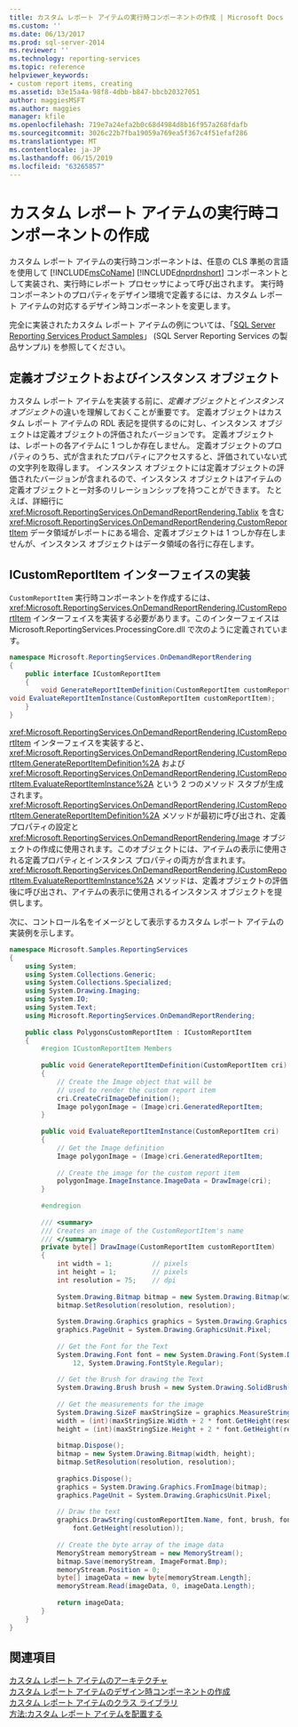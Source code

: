 ```yaml
---
title: カスタム レポート アイテムの実行時コンポーネントの作成 | Microsoft Docs
ms.custom: ''
ms.date: 06/13/2017
ms.prod: sql-server-2014
ms.reviewer: ''
ms.technology: reporting-services
ms.topic: reference
helpviewer_keywords:
- custom report items, creating
ms.assetid: b3e15a4a-98f8-4dbb-b847-bbcb20327051
author: maggiesMSFT
ms.author: maggies
manager: kfile
ms.openlocfilehash: 719e7a24efa2b0c68d4984d8b16f957a268fdafb
ms.sourcegitcommit: 3026c22b7fba19059a769ea5f367c4f51efaf286
ms.translationtype: MT
ms.contentlocale: ja-JP
ms.lasthandoff: 06/15/2019
ms.locfileid: "63265857"
---
```

# <a name="creating-a-custom-report-item-run-time-component"></a>カスタム レポート アイテムの実行時コンポーネントの作成
  カスタム レポート アイテムの実行時コンポーネントは、任意の CLS 準拠の言語を使用して [!INCLUDE[msCoName](../../includes/msconame-md.md)] [!INCLUDE[dnprdnshort](../../includes/dnprdnshort-md.md)] コンポーネントとして実装され、実行時にレポート プロセッサによって呼び出されます。 実行時コンポーネントのプロパティをデザイン環境で定義するには、カスタム レポート アイテムの対応するデザイン時コンポーネントを変更します。  

<!--
Replacing the following multiValue.....

ms.technology: 
  - "docset-sql-devref"
  - "reporting-services-native"

.....with the following single value.....

ms.technology: reporting-services
.

(GeneMi = MightyPen  ,  2019-04-20  ,  DevO= 1515083)
-->

 完全に実装されたカスタム レポート アイテムの例については、「[SQL Server Reporting Services Product Samples](https://go.microsoft.com/fwlink/?LinkId=177889)」 (SQL Server Reporting Services の製品サンプル) を参照してください。  
  
## <a name="definition-and-instance-objects"></a>定義オブジェクトおよびインスタンス オブジェクト  
 カスタム レポート アイテムを実装する前に、*定義オブジェクト*と*インスタンス オブジェクト*の違いを理解しておくことが重要です。 定義オブジェクトはカスタム レポート アイテムの RDL 表記を提供するのに対し、インスタンス オブジェクトは定義オブジェクトの評価されたバージョンです。 定義オブジェクトは、レポートの各アイテムに 1 つしか存在しません。 定義オブジェクトのプロパティのうち、式が含まれたプロパティにアクセスすると、評価されていない式の文字列を取得します。 インスタンス オブジェクトには定義オブジェクトの評価されたバージョンが含まれるので、インスタンス オブジェクトはアイテムの定義オブジェクトと一対多のリレーションシップを持つことができます。 たとえば、詳細行に <xref:Microsoft.ReportingServices.OnDemandReportRendering.Tablix> を含む <xref:Microsoft.ReportingServices.OnDemandReportRendering.CustomReportItem> データ領域がレポートにある場合、定義オブジェクトは 1 つしか存在しませんが、インスタンス オブジェクトはデータ領域の各行に存在します。  
  
## <a name="implementing-the-icustomreportitem-interface"></a>ICustomReportItem インターフェイスの実装  
 `CustomReportItem` 実行時コンポーネントを作成するには、<xref:Microsoft.ReportingServices.OnDemandReportRendering.ICustomReportItem> インターフェイスを実装する必要があります。このインターフェイスは Microsoft.ReportingServices.ProcessingCore.dll で次のように定義されています。  
  
```csharp  
namespace Microsoft.ReportingServices.OnDemandReportRendering  
{  
    public interface ICustomReportItem  
    {  
        void GenerateReportItemDefinition(CustomReportItem customReportItem);  
void EvaluateReportItemInstance(CustomReportItem customReportItem);  
    }  
}  
```  
  
 <xref:Microsoft.ReportingServices.OnDemandReportRendering.ICustomReportItem> インターフェイスを実装すると、<xref:Microsoft.ReportingServices.OnDemandReportRendering.ICustomReportItem.GenerateReportItemDefinition%2A> および <xref:Microsoft.ReportingServices.OnDemandReportRendering.ICustomReportItem.EvaluateReportItemInstance%2A> という 2 つのメソッド スタブが生成されます。 <xref:Microsoft.ReportingServices.OnDemandReportRendering.ICustomReportItem.GenerateReportItemDefinition%2A> メソッドが最初に呼び出され、定義プロパティの設定と <xref:Microsoft.ReportingServices.OnDemandReportRendering.Image> オブジェクトの作成に使用されます。このオブジェクトには、アイテムの表示に使用される定義プロパティとインスタンス プロパティの両方が含まれます。 <xref:Microsoft.ReportingServices.OnDemandReportRendering.ICustomReportItem.EvaluateReportItemInstance%2A> メソッドは、定義オブジェクトの評価後に呼び出され、アイテムの表示に使用されるインスタンス オブジェクトを提供します。  
  
 次に、コントロール名をイメージとして表示するカスタム レポート アイテムの実装例を示します。  
  
```csharp  
namespace Microsoft.Samples.ReportingServices  
{  
    using System;  
    using System.Collections.Generic;  
    using System.Collections.Specialized;  
    using System.Drawing.Imaging;  
    using System.IO;  
    using System.Text;  
    using Microsoft.ReportingServices.OnDemandReportRendering;  
  
    public class PolygonsCustomReportItem : ICustomReportItem  
    {  
        #region ICustomReportItem Members  
  
        public void GenerateReportItemDefinition(CustomReportItem cri)  
        {  
            // Create the Image object that will be   
            // used to render the custom report item  
            cri.CreateCriImageDefinition();  
            Image polygonImage = (Image)cri.GeneratedReportItem;  
        }  
  
        public void EvaluateReportItemInstance(CustomReportItem cri)  
        {  
            // Get the Image definition  
            Image polygonImage = (Image)cri.GeneratedReportItem;  
  
            // Create the image for the custom report item  
            polygonImage.ImageInstance.ImageData = DrawImage(cri);  
        }  
  
        #endregion  
  
        /// <summary>  
        /// Creates an image of the CustomReportItem's name  
        /// </summary>  
        private byte[] DrawImage(CustomReportItem customReportItem)  
        {  
            int width = 1;          // pixels  
            int height = 1;         // pixels  
            int resolution = 75;    // dpi  
  
            System.Drawing.Bitmap bitmap = new System.Drawing.Bitmap(width, height);  
            bitmap.SetResolution(resolution, resolution);  
  
            System.Drawing.Graphics graphics = System.Drawing.Graphics.FromImage(bitmap);  
            graphics.PageUnit = System.Drawing.GraphicsUnit.Pixel;  
  
            // Get the Font for the Text  
            System.Drawing.Font font = new System.Drawing.Font(System.Drawing.FontFamily.GenericMonospace,  
                12, System.Drawing.FontStyle.Regular);  
  
            // Get the Brush for drawing the Text  
            System.Drawing.Brush brush = new System.Drawing.SolidBrush(System.Drawing.Color.LightGreen);  
  
            // Get the measurements for the image  
            System.Drawing.SizeF maxStringSize = graphics.MeasureString(customReportItem.Name, font);  
            width = (int)(maxStringSize.Width + 2 * font.GetHeight(resolution));  
            height = (int)(maxStringSize.Height + 2 * font.GetHeight(resolution));  
  
            bitmap.Dispose();  
            bitmap = new System.Drawing.Bitmap(width, height);  
            bitmap.SetResolution(resolution, resolution);  
  
            graphics.Dispose();  
            graphics = System.Drawing.Graphics.FromImage(bitmap);  
            graphics.PageUnit = System.Drawing.GraphicsUnit.Pixel;  
  
            // Draw the text  
            graphics.DrawString(customReportItem.Name, font, brush, font.GetHeight(resolution),   
                font.GetHeight(resolution));  
  
            // Create the byte array of the image data  
            MemoryStream memoryStream = new MemoryStream();  
            bitmap.Save(memoryStream, ImageFormat.Bmp);  
            memoryStream.Position = 0;  
            byte[] imageData = new byte[memoryStream.Length];  
            memoryStream.Read(imageData, 0, imageData.Length);  
  
            return imageData;  
        }  
    }  
}  
```  
  
## <a name="see-also"></a>関連項目  
 [カスタム レポート アイテムのアーキテクチャ](custom-report-item-architecture.md)   
 [カスタム レポート アイテムのデザイン時コンポーネントの作成](creating-a-custom-report-item-design-time-component.md)   
 [カスタム レポート アイテムのクラス ライブラリ](custom-report-item-class-libraries.md)   
 [方法:カスタム レポート アイテムを配置する](how-to-deploy-a-custom-report-item.md)  
  
  
